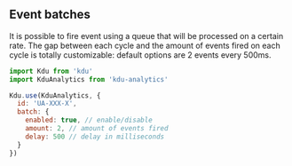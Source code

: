 ## Event batches

It is possible to fire event using a queue that will be processed on a certain rate.
The gap between each cycle and the amount of events fired on each cycle is totally customizable: default options are 2 events every 500ms.

```js
import Kdu from 'kdu'
import KduAnalytics from 'kdu-analytics'

Kdu.use(KduAnalytics, {
  id: 'UA-XXX-X',
  batch: {
    enabled: true, // enable/disable
    amount: 2, // amount of events fired
    delay: 500 // delay in milliseconds
  }
})
```